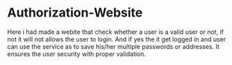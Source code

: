 # Authorization-Website


Here i had made a webite that check whether a user is a valid user or not, if not it will not allows the user to login. And if yes the it get logged in and user can use the service as to save his/her multiple passwords or addresses. It ensures the user security with proper validation.
